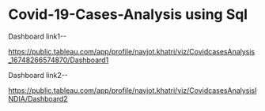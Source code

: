 # Covid-19-Cases-Analysis using Sql
Dashboard link1-- 

https://public.tableau.com/app/profile/navjot.khatri/viz/CovidcasesAnalysis_16748266574870/Dashboard1

Dashboard link2--

https://public.tableau.com/app/profile/navjot.khatri/viz/CovidcasesAnalysisINDIA/Dashboard2
